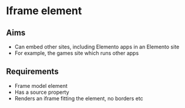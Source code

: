 Iframe element
==============

Aims
----

- Can embed other sites, including Elemento apps in an Elemento site
- For example, the games site which runs other apps

Requirements
------------

- Frame model element
- Has a source property
- Renders an iframe fitting the element, no borders etc

